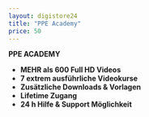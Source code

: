 ```yaml
---
layout: digistore24
title: "PPE Academy"
price: 50
---
```

<p><strong>PPE ACADEMY</strong></p>
<ul><li><strong>MEHR als 600 Full HD Videos</strong></li>
<li><strong>7&#xA0;extrem ausf&#xFC;hrliche Videokurse</strong></li>
<li><strong>Zus&#xE4;tzliche Downloads &amp; Vorlagen</strong></li>
<li><strong>Lifetime Zugang</strong></li>
<li><strong>24 h Hilfe &amp; Support M&#xF6;glichkeit</strong></li>
</ul>